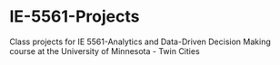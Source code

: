 # IE-5561-Projects
Class projects for IE 5561-Analytics and Data-Driven Decision Making course at the University of Minnesota - Twin Cities
